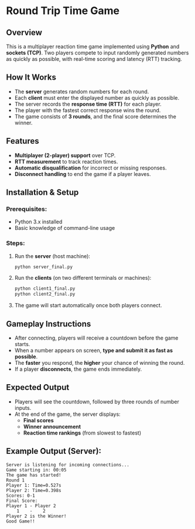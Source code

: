 # Round Trip Time Game

## Overview
This is a multiplayer reaction time game implemented using **Python** and **sockets (TCP)**. Two players compete to input randomly generated numbers as quickly as possible, with real-time scoring and latency (RTT) tracking.

## How It Works
- The **server** generates random numbers for each round.
- Each **client** must enter the displayed number as quickly as possible.
- The server records the **response time (RTT)** for each player.
- The player with the fastest correct response wins the round.
- The game consists of **3 rounds**, and the final score determines the winner.

## Features
- **Multiplayer (2-player) support** over TCP.
- **RTT measurement** to track reaction times.
- **Automatic disqualification** for incorrect or missing responses.
- **Disconnect handling** to end the game if a player leaves.

## Installation & Setup

### Prerequisites:
- Python 3.x installed
- Basic knowledge of command-line usage

### Steps:
1. Run the **server** (host machine):
   ```bash
   python server_final.py
   ```

2. Run the **clients** (on two different terminals or machines):
   ```bash
   python client1_final.py
   python client2_final.py
   ```

3. The game will start automatically once both players connect.

## Gameplay Instructions
- After connecting, players will receive a countdown before the game starts.
- When a number appears on screen, **type and submit it as fast as possible**.
- The **faster** you respond, the **higher** your chance of winning the round.
- If a player **disconnects**, the game ends immediately.

## Expected Output
- Players will see the countdown, followed by three rounds of number inputs.
- At the end of the game, the server displays:
  - **Final scores**
  - **Winner announcement**
  - **Reaction time rankings** (from slowest to fastest)

## Example Output (Server):
```
Server is listening for incoming connections...
Game starting in: 00:05
The game has started!  
Round 1
Player 1: Time=0.527s
Player 2: Time=0.398s
Scores: 0-1
Final Score:
Player 1 - Player 2
    1    -    2
Player 2 is the Winner!
Good Game!!
```
